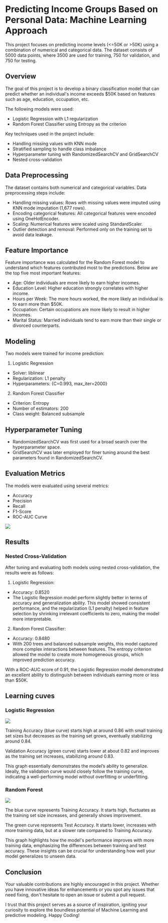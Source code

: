 
# Predicting Income Groups Based on Personal Data: Machine Learning Approach

This project focuses on predicting income levels (<=50K or >50K) using a combination of numerical and categorical data. The dataset consists of 5000 data points, where 3500 are used for training, 750 for validation, and 750 for testing.


## Overview

The goal of this project is to develop a binary classification model that can predict whether an individual's income exceeds $50K based on features such as age, education, occupation, etc.

The following models were used:

- Logistic Regression with L1 regularization
- Random Forest Classifier using Entropy as the criterion

Key techniques used in the project include:

- Handling missing values with KNN mode
- Stratified sampling to handle class imbalance
- Hyperparameter tuning with RandomizedSearchCV and GridSearchCV
- Nested cross-validation


## Data Preprocessing

The dataset contains both numerical and categorical variables. Data preprocessing steps include:

- Handling missing values: Rows with missing values were imputed using KNN mode imputation (1,677 rows).
- Encoding categorical features: All categorical features were encoded using OneHotEncoder.
- Scaling: Numerical features were scaled using StandardScaler.
- Outlier detection and removal: Performed only on the training set to avoid data leakage.
## Feature Importance

Feature importance was calculated for the Random Forest model to understand which features contributed most to the predictions. Below are the top five most important features:

- Age: Older individuals are more likely to earn higher incomes.
- Education Level: Higher education strongly correlates with higher income.
- Hours per Week: The more hours worked, the more likely an individual is to earn more than $50K.
- Occupation: Certain occupations are more likely to result in higher incomes.
- Marital Status: Married individuals tend to earn more than their single or divorced counterparts.
## Modeling

Two models were trained for income prediction:

1. Logistic Regression

- Solver: liblinear
- Regularization: L1 penalty
- Hyperparameters: {C=0.993, max_iter=2000}

2. Random Forest Classifier

- Criterion: Entropy
- Number of estimators: 200
- Class weight: Balanced subsample
## Hyperparameter Tuning

- RandomizedSearchCV was first used for a broad search over the hyperparameter space.
- GridSearchCV was later employed for finer tuning around the best parameters found in RandomizedSearchCV.
## Evaluation Metrics

The models were evaluated using several metrics:

- Accuracy
- Precision
- Recall
- F1-Score
- ROC-AUC Curve

![](docs/Auc-Roc-curve.png)


## Results

### Nested Cross-Validation

After tuning and evaluating both models using nested cross-validation, the results were as follows:

1. Logistic Regression:
- Accuracy: 0.8520
- The Logistic Regression model perform slightly better in terms of accuracy and generalization ability. This model showed consistent performance, and the regularization (L1 penalty) helped in feature selection by shrinking irrelevant coefficients to zero, making the model more interpretable.

2. Random Forest Classifier:

- Accuracy: 0.8480
- With 200 trees and balanced subsample weights, this model captured more complex interactions between features. The entropy criterion allowed the model to create more homogeneous groups, which improved prediction accuracy.

With a ROC-AUC score of 0.91, the Logistic Regression model demonstrated an excellent ability to distinguish between individuals earning more or less than $50K.
## Learning cuves

### Logistic Regression

![](docs/learning-curve%20logistic%20reg.png)

Training Accuracy (blue curve) starts high at around 0.86 with small training set sizes but decreases as the training set grows, eventually stabilizing around 0.84.

Validation Accuracy (green curve) starts lower at about 0.82 and improves as the training set increases, stabilizing around 0.83.

This graph essentially demonstrates the model’s ability to generalize. Ideally, the validation curve would closely follow the training curve, indicating a well-performing model without overfitting or underfitting.

### Random Forest

![](docs/learning-curve%20random%20forest.png)

The blue curve represents Training Accuracy. It starts high, fluctuates as the training set size increases, and generally shows improvement.

The green curve represents Test Accuracy. It starts lower, increases with more training data, but at a slower rate compared to Training Accuracy.

This graph highlights how the model's performance improves with more training data, emphasizing the differences between training and test accuracy. These insights can be crucial for understanding how well your model generalizes to unseen data.


## Conclusion

Your valuable contributions are highly encouraged in this project. Whether you have innovative ideas for enhancements or you spot any issues that need fixing, don't hesitate to open an issue or submit a pull request.

I trust that this project serves as a source of inspiration, igniting your curiosity to explore the boundless potential of Machine Learning and predictive modeling. Happy Coding!

